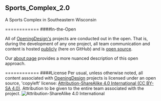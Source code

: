 ## Sports_Complex_2.0
A Sports Complex in Southeastern Wisconsin



============
####In-the-Open

All of [OpeningDesign's](http://openingdesign.com/) projects are conducted out in the open.  That is, during the development of any one project, all team communication and content is hosted [publicly](https://github.com/OpeningDesign) (here on GitHub) and is <a href="#license">open source</a>.

Our [about page](http://openingdesign.com/about/) provides a more nuanced description of this open approach.

============
####License
Per usual, unless otherwise noted, all content associated with [OpeningDesign](http://openingdesign.com) projects is licensed under an open source, 'copyleft' license: 
[Attribution-ShareAlike 4.0 International (CC BY-SA 4.0)](https://creativecommons.org/licenses/by-sa/4.0/).  Attribution to be given to the entire team associated with the project.
![Attribution-ShareAlike 4.0 International](http://i.creativecommons.org/l/by-sa/3.0/88x31.png)


